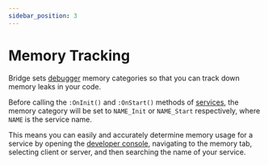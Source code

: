 ```yaml
---
sidebar_position: 3
---
```


# Memory Tracking

Bridge sets [debugger](https://developer.roblox.com/en-us/api-reference/lua-docs/debug) memory categories so that you can track down memory leaks in your code.

Before calling the `:OnInit()` and `:OnStart()` methods of [services](/api/ServiceManager#Service), the memory category will be set to `NAME_Init` or `NAME_Start` respectively, where `NAME` is the service name.

This means you can easily and accurately determine memory usage for a service by opening the [developer console](https://developer.roblox.com/en-us/articles/Developer-Console), navigating to the memory tab, selecting client or server, and then searching the name of your service.
